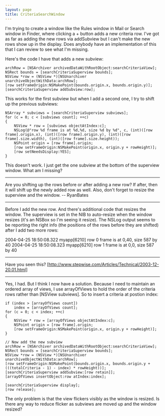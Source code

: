 ```yaml
---
layout: page
title: CriteriaSearchWindow
---
```


I'm trying to create a window like the Rules window in Mail or Search window in Finder, where clicking a + button adds a new criteria row. I've got as far as adding the new rows via addSubview but I can't make the new rows show up in the display. Does anybody have an implementation of this that I can review to see what I'm missing.

Here's the code I have that adds a new subview:

    
	archRow = [NSArchiver archivedDataWithRootObject:searchCriteriaView];
	NSRect bounds = [searchCriteriaSuperview bounds];
	NSView *row = (NSView *)[NSUnarchiver unarchiveObjectWithData:archRow];
	[row setFrameOrigin:NSMakePoint(bounds.origin.x, bounds.origin.y)];
	[searchCriteriaSuperview addSubview:row];


This works for the first subview but when I add a second one, I try to shift up the previous subviews:

    
	NSArray * subviews = [searchCriteriaSuperview subviews];
	for (c = 0; c < [subviews count]; ++c)
	{
		NSView * row = [subviews objectAtIndex:c];
		NSLog(@"row %d frame is at %d,%d, size %d by %d", c, (int)([row frame].origin.x), (int)([row frame].origin.y), (int)([row frame].size.width), (int)([row frame].size.height));
		NSPoint origin = [row frame].origin;
		[row setFrameOrigin:NSMakePoint(origin.x, origin.y + rowHeight)];
		[row setNeedsDisplay:YES];
	}


This doesn't work. I just get the one subview at the bottom of the superview window. What am I missing?

----

Are you shifting up the rows before or after adding a new row? If after, then it will shift up the newly added row as well. Also, don't forget to resize the superview and the window. -- RyanBates

----

Before I add the new row. And there's additional code that resizes the window. The superview is set in the NIB to auto-resize when the window resizes (it's an NSBox so I'm seeing it resize). The NSLog output seems to be reporting the right info (the positions of the rows before they are shifted) after I add two more rows:

    
2004-04-25 18:50:08.322 myapp[6210] row 0 frame is at 0,40, size 587 by 40
2004-04-25 18:50:08.323 myapp[6210] row 1 frame is at 0,0, size 587 by 40


----

Have you seen this? [http://www.stepwise.com/Articles/Technical/2003-12-20.01.html]

----

Yes, I had. But I think I now have a solution. Because I need to maintain an ordered array of views, I use arrayOfViews to hold the order of the criteria rows rather than [NSView subviews]. So to insert a criteria at postion index:

    
	if (index > [arrayOfViews count])
		index = [arrayOfViews count];
	for (c = 0; c < index; ++c)
	{
		NSView * row = [arrayOfViews objectAtIndex:c];
		NSPoint origin = [row frame].origin;
		[row setFrameOrigin:NSMakePoint(origin.x, origin.y + rowHeight)];
	}

	// Now add the new subview
	archRow = [NSArchiver archivedDataWithRootObject:searchCriteriaView];
	NSRect bounds = [searchCriteriaSuperview bounds];
	NSView *row = (NSView *)[NSUnarchiver unarchiveObjectWithData:archRow];
	[row setFrameOrigin:NSMakePoint(bounds.origin.x, bounds.origin.y + (((totalCriteria - 1) - index) * rowHeight))];
	[searchCriteriaSuperview addSubview:[row retain]];
	[arrayOfViews insertObject:row atIndex:index];

	[searchCriteriaSuperview display];
	[row release];


The only problem is that the view flickers visibly as the window is resized. Is there any way to reduce flicker as subviews are moved up and the window resized?


